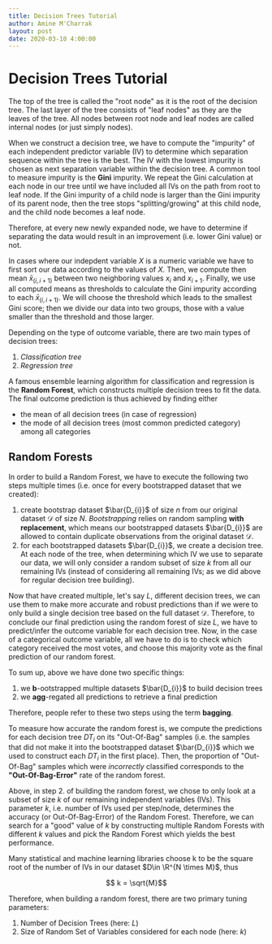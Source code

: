 ```yaml
---
title: Decision Trees Tutorial
author: Amine M'Charrak
layout: post
date: 2020-03-10 4:00:00
---
```


# Decision Trees Tutorial

The top of the tree is called the "root node" as it is the root of the decision tree. The last layer of the tree consists of "leaf nodes" as they are the leaves of the tree. All nodes between root node and leaf nodes are called internal nodes
(or just simply nodes).

When we construct a decision tree, we have to compute the "impurity" of each independent predictor variable (IV) to determine which separation sequence within the tree is the best. The IV with the lowest impurity is chosen as next separation variable within the decision tree. A common tool to measure impurity is the **Gini** impurity. We repeat the Gini calculation at each node in our tree until we have included all IVs on the path from root to leaf node. If the Gini impurity of a child node is larger than the Gini impurity of its parent node, then the tree stops "splitting/growing" at this child node, and the child node becomes a leaf node.

Therefore, at every new newly expanded node, we have to determine if separating the data would result in an improvement (i.e. lower Gini value) or not.

In cases where our indepdent variable $X$ is a numeric variable we have to first sort our data according to the values of $X$. Then, we compute then mean $\bar{x}_{(i,i+1)}$ between two neighboring values $x_i$ and $x_{i+1}$. Finally, we use all computed means as thresholds to calculate the Gini impurity according to each $\bar{x}_{(i,i+1)}$. We will choose the threshold which leads to the smallest Gini score; then we divide our data into two groups, those with a value smaller than the threshold and those larger.

Depending on the type of outcome variable, there are two main types of decision trees:

1) *Classification tree*
2) *Regression tree*

A famous ensemble learning algorithm for classification and regression is the **Random Forest**, which constructs multiple decision trees to fit the data. The final outcome prediction is thus achieved by finding either
* the mean of all decision trees (in case of regression)
* the mode of all decision trees (most common predicted category) among all categories

## Random Forests

In order to build a Random Forest, we have to execute the following two steps multiple times (i.e. once for every bootstrapped dataset that we created):

1. create bootstrap dataset $\bar{D_{i}}$ of size $n$ from our original dataset $\mathcal{D}$ of size $N$. *Bootstrapping* relies on random sampling **with replacement**, which means our bootstrapped datasets $\bar{D_{i}}$ are allowed to contain duplicate observations from the original dataset $\mathcal{D}$.
2. for each bootstrapped datasets $\bar{D_{i}}$, we create a decision tree. At each node of the tree, when determining which IV we use to separate our data, we will only consider a random subset of size $k$ from all our remaining IVs (instead of considering all remaining IVs; as we did above for regular decision tree building).

Now that have created multiple, let's say $L$, different decision trees, we can use them to make more accurate and robust predictions than if we were to only build a single decision tree based on the full dataset $\mathcal{D}$. Therefore, to conclude our final prediction using the random forest of size $L$, we have to predict/infer the outcome variable for each decision tree. Now, in the case of a categorical outcome variable, all we have to do is to check which category received the most votes, and choose this majority vote as the final prediction of our random forest.

To sum up, above we have done two specific things:
1) we **b**-ootstrapped multiple datasets $\bar{D_{i}}$ to build decision trees
2) we **agg**-regated all predictions to retrieve a final prediction

Therefore, people refer to these two steps using the term **bagging**.

To measure how accurate the random forest is, we compute the predictions for each decision tree $DT_{i}$ on its "Out-Of-Bag" samples (i.e. the samples that did not make it into the bootstrapped dataset $\bar{D_{i}}$ which we used to construct each $DT_{i}$ in the first place). Then, the proportion of "Out-Of-Bag" samples which were *incorrectly* classified corresponds to the **"Out-Of-Bag-Error"** rate of the random forest.

Above, in step 2. of building the random forest, we chose to only look at a subset of size $k$ of our remaining independent variables (IVs). This parameter $k$, i.e. number of IVs used per step/node, determines the accuracy (or Out-Of-Bag-Error) of the Random Forest. Therefore, we can search for a "good" value of $k$ by constructing multiple Random Forests with different $k$ values and pick the Random Forest which yields the best performance.

Many statistical and machine learning libraries choose k to be the  square root of the number of IVs in our dataset $D\in \R^{N \times M}$, thus

$$ k = \sqrt{M}$$

Therefore, when building a random forest, there are two primary tuning parameters:

1. Number of Decision Trees (here: $L$)
2. Size of Random Set of Variables considered for each node (here: $k$)
